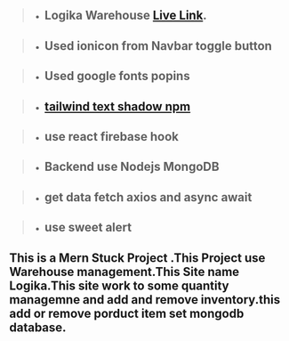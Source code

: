 > - ## Logika Warehouse [Live Link](https://logika-warehouse.web.app/).

> - ## Used ionicon from Navbar toggle button

> - ## Used google fonts popins

> - ## [tailwind text shadow npm](https://www.npmjs.com/package/tailwindcss-textshadow)

> - ## use react firebase hook

> - ## Backend use Nodejs MongoDB

> - ## get data fetch axios and async await

> - ## use sweet alert

## This is a Mern Stuck Project .This Project use Warehouse management.This Site name Logika.This site work to some quantity managemne and add and remove inventory.this add or remove porduct item set mongodb database.
